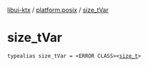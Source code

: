 [libui-ktx](../index.md) / [platform.posix](index.md) / [size_tVar](./size_t-var.md)

# size_tVar

`typealias size_tVar = <ERROR CLASS><`[`size_t`](size_t.md)`>`